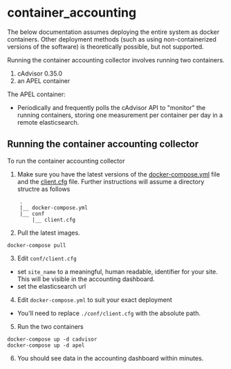 # container_accounting

The below documentation assumes deploying the entire system as docker containers. Other deployment methods (such as using non-containerized versions of the software) is theoretically possible, but not supported.

Running the container accounting collector involves running two containers.
1. cAdvisor 0.35.0
1. an APEL container

The APEL container:
* Periodically and frequently polls the cAdvisor API to "monitor" the running containers, storing one measurement per container per day in a remote elasticsearch.

## Running the container accounting collector

To run the container accounting collector
1. Make sure you have the latest versions of the [docker-compose.yml](docker-compose.yml) file and the [client.cfg](conf/client.cfg) file. Further instructions will assume a directory structre as follows
```
    .
    |__ docker-compose.yml
    |__ conf
        |__ client.cfg
```

2. Pull the latest images.
```
docker-compose pull
```

3. Edit `conf/client.cfg`
  * set `site_name` to a meaningful, human readable, identifier for your site. This will be visible in the accounting dashboard.
  * set the elasticsearch url

4. Edit `docker-compose.yml` to suit your exact deployment
  * You'll need to replace `./conf/client.cfg` with the absolute path.

5. Run the two containers
```
docker-compose up -d cadvisor
docker-compose up -d apel
```

6. You should see data in the accounting dashboard within minutes.
